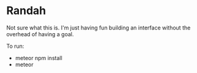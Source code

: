 # Randah

Not sure what this is. I'm just having fun building an interface without the overhead of having a goal.

To run:

- meteor npm install
- meteor
